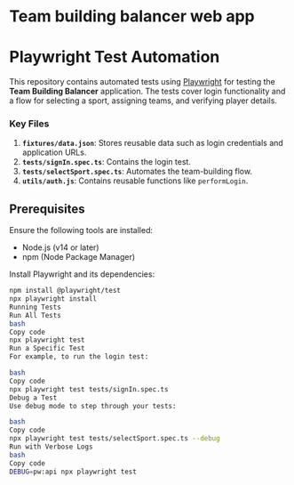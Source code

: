 # Team building balancer web app

# Playwright Test Automation

This repository contains automated tests using [Playwright](https://playwright.dev/) for testing the 
**Team Building Balancer** application. The tests cover login functionality and a flow for selecting a sport, assigning teams, and verifying player details.

### Key Files
1. **`fixtures/data.json`**: Stores reusable data such as login credentials and application URLs.
2. **`tests/signIn.spec.ts`**: Contains the login test.
3. **`tests/selectSport.spec.ts`**: Automates the team-building flow.
4. **`utils/auth.js`**: Contains reusable functions like `performLogin`.

## Prerequisites

Ensure the following tools are installed:
- Node.js (v14 or later)
- npm (Node Package Manager)

Install Playwright and its dependencies:
```bash
npm install @playwright/test
npx playwright install
Running Tests
Run All Tests
bash
Copy code
npx playwright test
Run a Specific Test
For example, to run the login test:

bash
Copy code
npx playwright test tests/signIn.spec.ts
Debug a Test
Use debug mode to step through your tests:

bash
Copy code
npx playwright test tests/selectSport.spec.ts --debug
Run with Verbose Logs
bash
Copy code
DEBUG=pw:api npx playwright test
